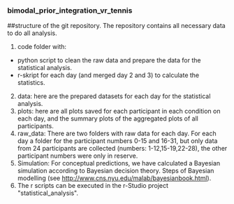 ### bimodal_prior_integration_vr_tennis
##structure of the git repository. The repository contains all necessary data to do all analysis.
1. code folder with: 
- python script to clean the raw data and prepare the data for the statistical analysis.
- r-skript for each day (and merged day 2 and 3) to calculate the statistics.
2. data: here are the prepared datasets for each day for the statistical analysis.
3. plots: here are all plots saved for each participant in each condition on each day, and the summary plots of the aggregated plots of all participants.
4. raw_data: There are two folders with raw data for each day. For each day a folder for the participant numbers 0-15 and 16-31, but only data from 24 participants are collected (numbers: 1-12,15-19,22-28), the other participant numbers were only in reserve.
5. Simulation: For conceptual predictions, we have calculated a Bayesian simulation according to Bayesian decision theory. Steps of Bayesian modelling (see http://www.cns.nyu.edu/malab/bayesianbook.html).
6. The r scripts can be executed in the r-Studio project "statistical_analysis".